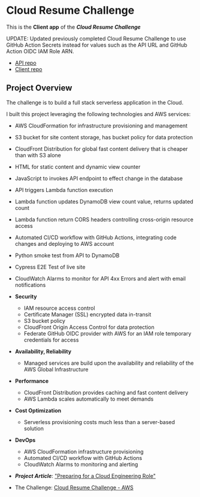 # Cloud Resume Challenge

This is the **Client app** of the **_Cloud Resume Challenge_**

UPDATE: Updated previously completed Cloud Resume Challenge to use GitHub Action Secrets instead for values such as the API URL and GitHub Action OIDC IAM Role ARN.

- [API repo](https://github.com/cloud-resume-challenge-api)
- [Client repo](https://github.com/cloud-resume-challenge-client)

## Project Overview

The challenge is to build a full stack serverless application in the Cloud.

I built this project leveraging the following technologies and AWS services:

- AWS CloudFormation for infrastructure provisioning and management
- S3 bucket for site content storage, has bucket policy for data protection
- CloudFront Distribution for global fast content delivery that is cheaper than with S3 alone
- HTML for static content and dynamic view counter
- JavaScript to invokes API endpoint to effect change in the database
- API triggers Lambda function execution
- Lambda function updates DynamoDB view count value, returns updated count
- Lambda function return CORS headers controlling cross-origin resource access
- Automated CI/CD workflow with GitHub Actions, integrating code changes and deploying to AWS account
- Python smoke test from API to DynamoDB
- Cypress E2E Test of live site
- CloudWatch Alarms to monitor for API 4xx Errors and alert with email notifications

- **Security**

  - IAM resource access control
  - Certificate Manager (SSL) encrypted data in-transit
  - S3 bucket policy
  - CloudFront Origin Access Control for data protection
  - Federate GitHub OIDC provider with AWS for an IAM role temporary credentials for access

- **Availability, Reliability**

  - Managed services are build upon the availability and reliability of the AWS Global Infrastructure

- **Performance**

  - CloudFront Distribution provides caching and fast content delivery
  - AWS Lambda scales automatically to meet demands

- **Cost Optimization**

  - Serverless provisioning costs much less than a server-based solution

- **DevOps**

  - AWS CloudFormation infrastructure provisioning
  - Automated CI/CD workflow with GitHub Actions
  - CloudWatch Alarms to monitoring and alerting

- **_Project Article_**: ["Preparing for a Cloud Engineering Role"](https://dev.to/evefonwu/preparing-for-a-cloud-engineering-role-bof)
- The Challenge: [Cloud Resume Challenge - AWS](https://cloudresumechallenge.dev/docs/the-challenge/aws/)
